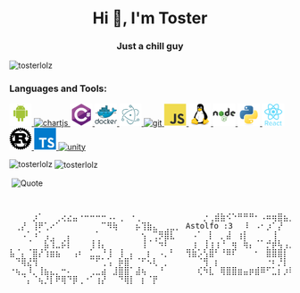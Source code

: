<h1 align="center">Hi 👋, I'm Toster</h1>
<h3 align="center">Just a chill guy</h3>

<p align="left"> <img src="https://komarev.com/ghpvc/?username=tosterlolz&label=Profile%20views&color=0e75b6&style=flat" alt="tosterlolz" /> </p>

<!-- <p align="left"> <a href="https://github.com/ryo-ma/github-profile-trophy"><img src="https://github-profile-trophy.vercel.app/?username=tosterlolz" alt="tosterlolz" /></a> </p> -->
<p align="left">
</p>

<h3 align="left">Languages and Tools:</h3>
<p align="left"> <a href="https://developer.android.com" target="_blank" rel="noreferrer"> <img src="https://raw.githubusercontent.com/devicons/devicon/master/icons/android/android-original-wordmark.svg" alt="android" width="40" height="40"/> </a> <a href="https://www.chartjs.org" target="_blank" rel="noreferrer"> <img src="https://www.chartjs.org/media/logo-title.svg" alt="chartjs" width="40" height="40"/> </a> <a href="https://www.w3schools.com/cs/" target="_blank" rel="noreferrer"> <img src="https://raw.githubusercontent.com/devicons/devicon/master/icons/csharp/csharp-original.svg" alt="csharp" width="40" height="40"/> </a> <a href="https://www.docker.com/" target="_blank" rel="noreferrer"> <img src="https://raw.githubusercontent.com/devicons/devicon/master/icons/docker/docker-original-wordmark.svg" alt="docker" width="40" height="40"/> </a> <a href="https://www.electronjs.org" target="_blank" rel="noreferrer"> <img src="https://raw.githubusercontent.com/devicons/devicon/master/icons/electron/electron-original.svg" alt="electron" width="40" height="40"/> </a> <a href="https://git-scm.com/" target="_blank" rel="noreferrer"> <img src="https://www.vectorlogo.zone/logos/git-scm/git-scm-icon.svg" alt="git" width="40" height="40"/> </a> <a href="https://developer.mozilla.org/en-US/docs/Web/JavaScript" target="_blank" rel="noreferrer"> <img src="https://raw.githubusercontent.com/devicons/devicon/master/icons/javascript/javascript-original.svg" alt="javascript" width="40" height="40"/> </a> <a href="https://www.linux.org/" target="_blank" rel="noreferrer"> <img src="https://raw.githubusercontent.com/devicons/devicon/master/icons/linux/linux-original.svg" alt="linux" width="40" height="40"/> </a> <a href="https://nodejs.org" target="_blank" rel="noreferrer"> <img src="https://raw.githubusercontent.com/devicons/devicon/master/icons/nodejs/nodejs-original-wordmark.svg" alt="nodejs" width="40" height="40"/> </a> <a href="https://www.python.org" target="_blank" rel="noreferrer"> <img src="https://raw.githubusercontent.com/devicons/devicon/master/icons/python/python-original.svg" alt="python" width="40" height="40"/> </a> <a href="https://reactjs.org/" target="_blank" rel="noreferrer"> <img src="https://raw.githubusercontent.com/devicons/devicon/master/icons/react/react-original-wordmark.svg" alt="react" width="40" height="40"/> </a> <a href="https://www.rust-lang.org" target="_blank" rel="noreferrer"> <img src="https://raw.githubusercontent.com/devicons/devicon/master/icons/rust/rust-plain.svg" alt="rust" width="40" height="40"/> </a> <a href="https://www.typescriptlang.org/" target="_blank" rel="noreferrer"> <img src="https://raw.githubusercontent.com/devicons/devicon/master/icons/typescript/typescript-original.svg" alt="typescript" width="40" height="40"/> </a> <a href="https://unity.com/" target="_blank" rel="noreferrer"> <img src="https://www.vectorlogo.zone/logos/unity3d/unity3d-icon.svg" alt="unity" width="40" height="40"/> </a> </p>

<p><img align="left" src="https://github-readme-stats.vercel.app/api/top-langs?username=tosterlolz&show_icons=true&locale=en&layout=compact&theme=dark" alt="tosterlolz" /></p>

<p>&nbsp;<img align="center" src="https://github-readme-stats.vercel.app/api?username=tosterlolz&show_icons=true&locale=en&theme=dark" alt="tosterlolz" /></p>
<p>&nbsp;<img align="center" src="https://quotes-github-readme.vercel.app/api?type=horizontal&theme=dark" alt="Quote"></p>
<pre>
  
⠀⠀⠀⠀⡰⠁⠀⠀⢀⢔⣔⣤⠐⠒⠒⠒⠒⠠⠄⢀⠀⠐⢀⠀⠀⠀⠀⠀⠀⠀
⠀⠀⠀⡐⢀⣾⣷⠪⠑⠛⠛⠛⠂⠠⠶⢶⣿⣦⡀⠀⠈⢐⢠⣑⠤⣀⠀⠀⠀⠀
⠀⢀⡜⠀⢸⠟⢁⠔⠁⠀⠀⠀⠀⠀⠀⠀⠉⠻⢷⠀⠀⠀⡦⢹⣷⣄⠀⢀⣀⡀        Astolfo :3
⠀⠸⠀⠠⠂⡰⠁⡜⠀⠀⠀⠀⠀⠀⠀⡀⠀⠀⠈⠇⠀⠀⢡⠙⢿⣿⣾⣿⣿⠃
⠀⠀⠠⠁⠰⠁⢠⢀⠀⠀⡄⠀⠀⠀⠀⠁⠀⠀⠀⠀⠀⠀⠀⢢⠀⢉⡻⣿⣇⠀
⠀⠠⠁⠀⡇⠀⡀⣼⠀⢰⡇⠀⠀⠀⠀⢸⠀⠀⠀⠀⠀⠀⠀⢸⣧⡈⡘⣷⠟⠀
⠀⠀⠀⠈⠀⠀⣧⢹⣀⡮⡇⠀⠀⠀⢸⢸⡄⠀⠀⠀⠀⠀⠀⢸⠈⠈⠲⠇⠀⠀
⠀⢰⠀⢸⢰⢰⠘⠀⢶⠀⢷⡄⠈⠁⡚⡾⢧⢠⡀⢠⠀⠀⠀⢸⡀⠀⠀⠰⠀⠀
⣧⠈⡄⠈⣿⡜⢱⣶⣦⠀⠀⢠⠆⠀⣁⣀⠘⢸⠀⢸⠀⡄⠀⠀⡆⠀⠠⡀⠃⠀
⢻⣷⡡⢣⣿⠃⠘⠿⠏⠀⠀⠀⠂⠀⣿⣿⣿⡇⠀⡀⣰⡗⠄⡀⠰⠀⠀⠀⠀⠀
⠀⠙⢿⣜⢻⠀⠀⠀⠀⠀⠀⠀⠀⠀⠉⠋⢁⢡⠀⡷⣿⠁⠈⠋⠢⢇⠀⡀⠀⠀
⠀⠀⠈⢻⠀⡆⠀⠀⠀⠀⠀⠀⠀⠀⠐⠆⡘⡇⠀⣼⣿⡇⢀⠀⠀⠀⢱⠁⠀⠀
⠐⢦⣀⠸⡀⢸⣦⣄⡀⠒⠄⠀⠀⠀⢀⣀⣴⠀⣸⣿⣿⠁⣼⢦⠀⠀⠘⠀⠀⠀
⠀⠀⢎⠳⣇⠀⢿⣿⣿⣶⣤⡶⣾⠿⠋⣁⡆⡰⢿⣿⣿⡜⢣⠀⢆⡄⠇⠀⠀⠀
⠀⠀⠈⡄⠈⢦⡘⡇⠟⢿⠙⡿⢀⠐⠁⢰⡜⠀⠀⠙⢿⡇⠀⡆⠈⡟⠀⠀⠀⠀
</pre>
